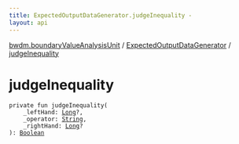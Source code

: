 ```yaml
---
title: ExpectedOutputDataGenerator.judgeInequality - 
layout: api
---
```


<div class='api-docs-breadcrumbs'><a href="../index.html">bwdm.boundaryValueAnalysisUnit</a> / <a href="index.html">ExpectedOutputDataGenerator</a> / <a href="./judge-inequality.html">judgeInequality</a></div>

# judgeInequality

<div class="signature"><code><span class="keyword">private</span> <span class="keyword">fun </span><span class="identifier">judgeInequality</span><span class="symbol">(</span><br/>&nbsp;&nbsp;&nbsp;&nbsp;<span class="parameterName" id="bwdm.boundaryValueAnalysisUnit.ExpectedOutputDataGenerator$judgeInequality(kotlin.Long, kotlin.String, kotlin.Long)/_leftHand">_leftHand</span><span class="symbol">:</span>&nbsp;<a href="https://kotlinlang.org/api/latest/jvm/stdlib/kotlin/-long/index.html"><span class="identifier">Long</span></a><span class="symbol">?</span><span class="symbol">, </span><br/>&nbsp;&nbsp;&nbsp;&nbsp;<span class="parameterName" id="bwdm.boundaryValueAnalysisUnit.ExpectedOutputDataGenerator$judgeInequality(kotlin.Long, kotlin.String, kotlin.Long)/_operator">_operator</span><span class="symbol">:</span>&nbsp;<a href="https://kotlinlang.org/api/latest/jvm/stdlib/kotlin/-string/index.html"><span class="identifier">String</span></a><span class="symbol">, </span><br/>&nbsp;&nbsp;&nbsp;&nbsp;<span class="parameterName" id="bwdm.boundaryValueAnalysisUnit.ExpectedOutputDataGenerator$judgeInequality(kotlin.Long, kotlin.String, kotlin.Long)/_rightHand">_rightHand</span><span class="symbol">:</span>&nbsp;<a href="https://kotlinlang.org/api/latest/jvm/stdlib/kotlin/-long/index.html"><span class="identifier">Long</span></a><span class="symbol">?</span><br/><span class="symbol">)</span><span class="symbol">: </span><a href="https://kotlinlang.org/api/latest/jvm/stdlib/kotlin/-boolean/index.html"><span class="identifier">Boolean</span></a></code></div>
